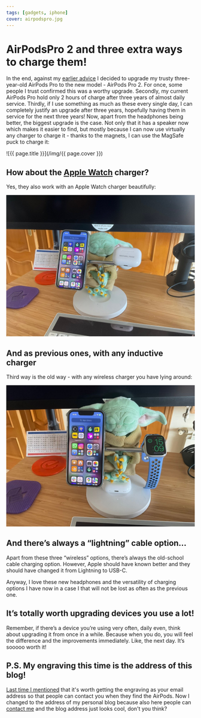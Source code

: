 ```yaml
---
tags: [gadgets, iphone]
cover: airpodspro.jpg
---
```


# AirPodsPro 2 and three extra ways to charge them!

In the end, against my [earlier advice](/airpods) I decided to upgrade my trusty three-year-old AirPods Pro to the new model - AirPods Pro 2. For once, some people I trust confirmed this was a worthy upgrade. Secondly, my current AirPods Pro hold only 2 hours of charge after three years of almost daily service. Thirdly, if I use something as much as these every single day, I can completely justify an upgrade after three years, hopefully having them in service for the next three years! Now, apart from the headphones being better, the biggest upgrade is the case. Not only that it has a speaker now which makes it easier to find, but mostly because I can now use virtually any charger to charge it - thanks to the magnets, I can use the MagSafe puck to charge it:

<!--More-->

![{{ page.title }}](/img/{{ page.cover }})

## How about the [Apple Watch](/applewatch) charger?

Yes, they also work with an Apple Watch charger beautifully:

![{{ page.title }} 2](/img/airpodspro-2.jpg)

## And as previous ones, with any inductive charger

Third way is the old way - with any wireless charger you have lying around:

![{{ page.title }} 3](/img/airpodspro-3.jpg)

## And there’s always a “lightning” cable option…

Apart from these three “wireless” options, there’s always the old-school cable charging option. However, Apple should have known better and they should have changed it from Lightning to USB-C.

Anyway, I love these new headphones and the versatility of charging options I have now in a case I that will not be lost as often as the previous one.

## It’s totally worth upgrading devices you use a lot!

Remember, if there’s a device you’re using very often, daily even, think about upgrading it from once in a while. Because when you do, you will feel the difference and the improvements immediately. Like, the next day. It’s sooooo worth it!

## P.S. My engraving this time is the address of this blog!

[Last time I mentioned](/airpods) that it's worth getting the engraving as your email address so that people can contact you when they find the AirPods. Now I changed to the address of my personal blog because also here people can [contact me](/contact) and the blog address just looks cool, don't you think?

[n]: https://michael.gratis/nozbe